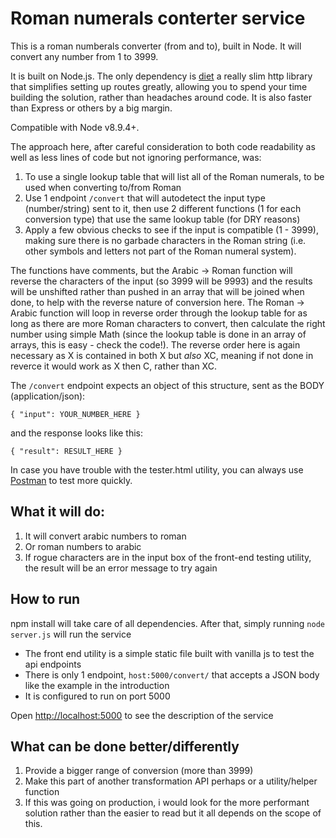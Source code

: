 # Roman numerals conterter service

This is a roman numberals converter (from and to), built in Node. It will convert any number from 1 to 3999.

It is built on Node.js. The only dependency is [diet](http://dietjs.com/) a really slim http library that simplifies setting up routes greatly, allowing you to spend your time building the solution, rather than headaches around code. It is also faster than Express or others by a big margin.

Compatible with Node v8.9.4+.

The approach here, after careful consideration to both code readability as well as less lines of code but not ignoring performance, was:

1. To use a single lookup table that will list all of the Roman numerals, to be used when converting to/from Roman
2. Use 1 endpoint `/convert` that will autodetect the input type (number/string) sent to it, then use 2 different functions (1 for each conversion type) that use the same lookup table (for DRY reasons)
3. Apply a few obvious checks to see if the input is compatible (1 - 3999), making sure there is no garbade characters in the Roman string (i.e. other symbols and letters not part of the Roman numeral system).

The functions have comments, but the Arabic -> Roman function will reverse the characters of the input (so 3999 will be 9993) and the results will be unshifted rather than pushed in an array that will be joined when done, to help with the reverse nature of conversion here.
The Roman -> Arabic function will loop in reverse order through the lookup table for as long as there are more Roman characters to convert, then calculate the right number using simple Math (since the lookup table is done in an array of arrays, this is easy - check the code!). The reverse order here is again necessary as X is contained in both X but *also* XC, meaning if not done in reverce it would work as X then C, rather than XC.

The `/convert` endpoint expects an object of this structure, sent as the BODY (application/json):

`{
	"input": YOUR_NUMBER_HERE
}`

and the response looks like this:

`{
	"result": RESULT_HERE
}`

In case you have trouble with the tester.html utility, you can always use [Postman](https://www.getpostman.com/) to test more quickly.

## What it will do:

1. It will convert arabic numbers to roman
2. Or roman numbers to arabic
3. If rogue characters are in the input box of the front-end testing utility, the result will be an error message to try again

## How to run

npm install will take care of all dependencies. After that, simply running `node server.js` will run the service

  - The front end utility is a simple static file built with vanilla js to test the api endpoints
  - There is only 1 endpoint, `host:5000/convert/` that accepts a JSON body like the example in the introduction
  - It is configured to run on port 5000

Open [http://localhost:5000](http://localhost:5000) to see the description of the service

## What can be done better/differently

1. Provide a bigger range of conversion (more than 3999)
2. Make this part of another transformation API perhaps or a utility/helper function
3. If this was going on production, i would look for the more performant solution rather than the easier to read but it all depends on the scope of this.
